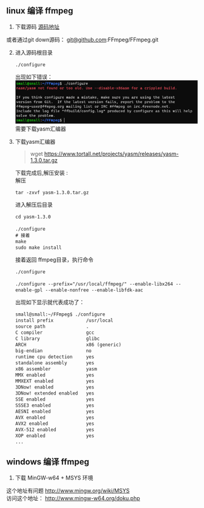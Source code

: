 ## linux 编译 ffmpeg
1. 下载源码
[源码地址](https://github.com/FFmpeg/FFmpeg)

或者通过git down源码：
    git@github.com:FFmpeg/FFmpeg.git

2. 进入源码根目录
    ```
    ./configure
    ```
    出现如下错误：
    ![yasm_err](/res/ffmpeg/ffmpeg.png)
    需要下载yasm汇编器
3. 下载yasm汇编器
    > wget https://www.tortall.net/projects/yasm/releases/yasm-1.3.0.tar.gz

    下载完成后,解压安装  :  
    解压
    ```shell
    tar -zxvf yasm-1.3.0.tar.gz
    ```
    进入解压后目录 
    ```
    cd yasm-1.3.0

    ./configure
    # 接着 
    make 
    sudo make install
    ```
    接着返回 ffmpeg目录，执行命令
    ```
    ./configure
    
    ./configure --prefix="/usr/local/ffmpeg/" --enable-libx264 --enable-gpl --enable-nonfree --enable-libfdk-aac
    ```
    出现如下显示就代表成功了：
    ```shell
    small@small:~/FFmpeg$ ./configure
    install prefix            /usr/local
    source path               .
    C compiler                gcc
    C library                 glibc
    ARCH                      x86 (generic)
    big-endian                no
    runtime cpu detection     yes
    standalone assembly       yes
    x86 assembler             yasm
    MMX enabled               yes
    MMXEXT enabled            yes
    3DNow! enabled            yes
    3DNow! extended enabled   yes
    SSE enabled               yes
    SSSE3 enabled             yes
    AESNI enabled             yes
    AVX enabled               yes
    AVX2 enabled              yes
    AVX-512 enabled           yes
    XOP enabled               yes
    ...
    ```
## windows 编译 ffmpeg
1. 下载 MinGW-w64 + MSYS 环境

这个地址有问题
http://www.mingw.org/wiki/MSYS  
访问这个地址：
http://www.mingw-w64.org/doku.php

